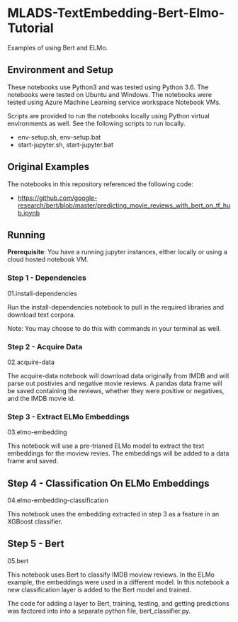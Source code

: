 # MLADS-TextEmbedding-Bert-Elmo-Tutorial

Examples of using Bert and ELMo.

## Environment and Setup

These notebooks use Python3 and was tested using Python 3.6. The notebooks were tested on Ubuntu and Windows. The notebooks were tested using Azure Machine Learning service workspace Notebook VMs.

Scripts are provided to run the notebooks locally using Python virtual environments as well. See the following scripts to run locally.

* env-setup.sh, env-setup.bat
* start-jupyter.sh, start-jupyter.bat

## Original Examples

The notebooks in this repository referenced the following code:

* https://github.com/google-research/bert/blob/master/predicting_movie_reviews_with_bert_on_tf_hub.ipynb

## Running

<b>Prerequisite</b>: You have a running jupyter instances, either locally or using a cloud hosted notebook VM.

### Step 1 - Dependencies

01.install-dependencies

Run the install-dependencies notebook to pull in the required libraries and download text corpora.

Note: You may choose to do this with commands in your terminal as well.

### Step 2 - Acquire Data

02.acquire-data

The acquire-data notebook will download data originally from IMDB and will parse out postivies and negative movie reviews. A pandas data frame will be saved containing the reviews, whether they were positive or negatives, and the IMDB movie id.

### Step 3 - Extract ELMo Embeddings

03.elmo-embedding

This notebook will use a pre-trianed ELMo model to extract the text embeddings for the moview revies. The embeddings will be added to a data frame and saved.

## Step 4 - Classification On ELMo Embeddings

04.elmo-embedding-classification

This notebook uses the embedding extracted in step 3 as a feature in an XGBoost classifier.

## Step 5 - Bert

05.bert

This notebook uses Bert to classify IMDB moview reviews. In the ELMo example, the embeddings were used in a different model. In this notebook a new classification layer is added to the Bert model and trained.

The code for adding a layer to Bert, training, testing, and getting predictions was factored into into a separate python file, bert_classifier.py.

